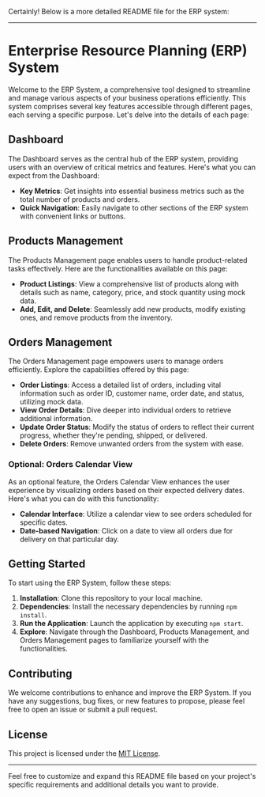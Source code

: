 Certainly! Below is a more detailed README file for the ERP system:

---

# Enterprise Resource Planning (ERP) System

Welcome to the ERP System, a comprehensive tool designed to streamline and manage various aspects of your business operations efficiently. This system comprises several key features accessible through different pages, each serving a specific purpose. Let's delve into the details of each page:

## Dashboard

The Dashboard serves as the central hub of the ERP system, providing users with an overview of critical metrics and features. Here's what you can expect from the Dashboard:

- **Key Metrics**: Get insights into essential business metrics such as the total number of products and orders.
- **Quick Navigation**: Easily navigate to other sections of the ERP system with convenient links or buttons.

## Products Management

The Products Management page enables users to handle product-related tasks effectively. Here are the functionalities available on this page:

- **Product Listings**: View a comprehensive list of products along with details such as name, category, price, and stock quantity using mock data.
- **Add, Edit, and Delete**: Seamlessly add new products, modify existing ones, and remove products from the inventory.

## Orders Management

The Orders Management page empowers users to manage orders efficiently. Explore the capabilities offered by this page:

- **Order Listings**: Access a detailed list of orders, including vital information such as order ID, customer name, order date, and status, utilizing mock data.
- **View Order Details**: Dive deeper into individual orders to retrieve additional information.
- **Update Order Status**: Modify the status of orders to reflect their current progress, whether they're pending, shipped, or delivered.
- **Delete Orders**: Remove unwanted orders from the system with ease.

### Optional: Orders Calendar View

As an optional feature, the Orders Calendar View enhances the user experience by visualizing orders based on their expected delivery dates. Here's what you can do with this functionality:

- **Calendar Interface**: Utilize a calendar view to see orders scheduled for specific dates.
- **Date-based Navigation**: Click on a date to view all orders due for delivery on that particular day.

## Getting Started

To start using the ERP System, follow these steps:

1. **Installation**: Clone this repository to your local machine.
2. **Dependencies**: Install the necessary dependencies by running `npm install`.
3. **Run the Application**: Launch the application by executing `npm start`.
4. **Explore**: Navigate through the Dashboard, Products Management, and Orders Management pages to familiarize yourself with the functionalities.

## Contributing

We welcome contributions to enhance and improve the ERP System. If you have any suggestions, bug fixes, or new features to propose, please feel free to open an issue or submit a pull request.

## License

This project is licensed under the [MIT License](LICENSE).

---

Feel free to customize and expand this README file based on your project's specific requirements and additional details you want to provide.
